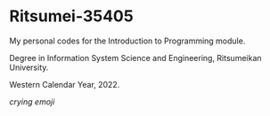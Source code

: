 # Ritsumei-35405

My personal codes for the Introduction to Programming module.

Degree in Information System Science and Engineering, 
Ritsumeikan University.

Western Calendar Year, 2022.

*crying emoji*